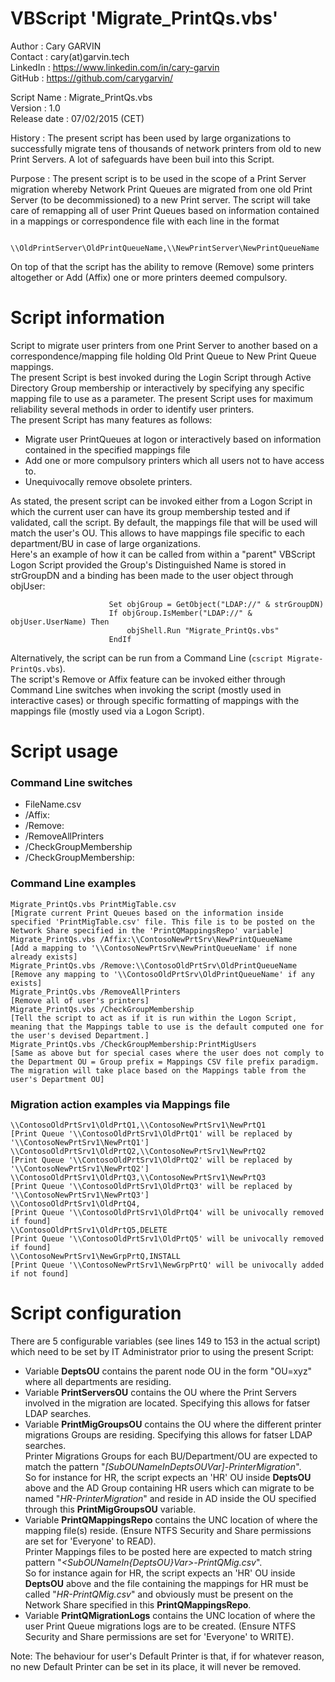 # VBScript 'Migrate_PrintQs.vbs'


Author       : Cary GARVIN  
Contact      : cary(at)garvin.tech  
LinkedIn     : https://www.linkedin.com/in/cary-garvin  
GitHub       : https://github.com/carygarvin/  


Script Name  : Migrate_PrintQs.vbs  
Version      : 1.0  
Release date : 07/02/2015 (CET)  

History      : The present script has been used by large organizations to successfully migrate tens of thousands of network printers from old to new Print Servers. A lot of safeguards have been buil into this Script.  

Purpose      : The present script is to be used in the scope of a Print Server migration whereby Network Print Queues are migrated from one old Print Server (to be decommissioned) to a new Print server. The script will take care of remapping all of user Print Queues based on information contained in a mappings or correspondence file with each line in the format
                      
                              \\OldPrintServer\OldPrintQueueName,\\NewPrintServer\NewPrintQueueName

On top of that the script has the ability to remove (Remove) some printers altogether or Add (Affix) one or more printers deemed compulsory.  

# Script information
Script to migrate user printers from one Print Server to another based on a correspondence/mapping file holding Old Print Queue to New Print Queue mappings.  
The present Script is best invoked during the Login Script through Active Directory Group membership or interactively by specifying any specific mapping file to use as a parameter. The present Script uses for maximum reliability several methods in order to identify user printers.  
The present Script has many features as follows:  
* Migrate user PrintQueues at logon or interactively based on information contained in the specified mappings file  
* Add one or more compulsory printers which all users not to have access to.  
* Unequivocally remove obsolete printers.  

As stated, the present script can be invoked either from a Logon Script in which the current user can have its group membership tested and if validated, call the script. By default, the mappings file that will be used will match the user's OU. This allows to have mappings file specific to each department/BU in case of large organizations.  
Here's an example of how it can be called from within a "parent" VBScript Logon Script provided the Group's Distinguished Name is stored in strGroupDN and a binding has been made to the user object through objUser:  
  
                          Set objGroup = GetObject("LDAP://" & strGroupDN)
                          If objGroup.IsMember("LDAP://" & objUser.UserName) Then
                              objShell.Run "Migrate_PrintQs.vbs"
                          EndIf  
Alternatively, the script can be run from a Command Line (`cscript Migrate-PrintQs.vbs`).  
The script's Remove or Affix feature can be invoked either through Command Line switches when invoking the script (mostly used in interactive cases) or through specific formatting of mappings with the mappings file (mostly used via a Logon Script).  

# Script usage  
### Command Line switches  
* FileName.csv  
* /Affix:  
* /Remove:  
* /RemoveAllPrinters  
* /CheckGroupMembership  
* /CheckGroupMembership:<CustomGroupName>  

### Command Line examples  
    Migrate_PrintQs.vbs PrintMigTable.csv                                   [Migrate current Print Queues based on the information inside specified 'PrintMigTable.csv' file. This file is to be posted on the Network Share specified in the 'PrintQMappingsRepo' variable]  
    Migrate_PrintQs.vbs /Affix:\\ContosoNewPrtSrv\NewPrintQueueName	        [Add a mapping to '\\ContosoNewPrtSrv\NewPrintQueueName' if none already exists]  
    Migrate_PrintQs.vbs /Remove:\\ContosoOldPrtSrv\OldPrintQueueName        [Remove any mapping to '\\ContosoOldPrtSrv\OldPrintQueueName' if any exists]  
    Migrate_PrintQs.vbs /RemoveAllPrinters                                  [Remove all of user's printers]  
    Migrate_PrintQs.vbs /CheckGroupMembership                               [Tell the script to act as if it is run within the Logon Script, meaning that the Mappings table to use is the default computed one for the user's devised Department.]  
    Migrate_PrintQs.vbs /CheckGroupMembership:PrintMigUsers                 [Same as above but for special cases where the user does not comply to the Department OU = Group prefix = Mappings CSV file prefix paradigm. The migration will take place based on the Mappings table from the user's Department OU]  

### Migration action examples via Mappings file  
    \\ContosoOldPrtSrv1\OldPrtQ1,\\ContosoNewPrtSrv1\NewPrtQ1               [Print Queue '\\ContosoOldPrtSrv1\OldPrtQ1' will be replaced by '\\ContosoNewPrtSrv1\NewPrtQ1']  
    \\ContosoOldPrtSrv1\OldPrtQ2,\\ContosoNewPrtSrv1\NewPrtQ2               [Print Queue '\\ContosoOldPrtSrv1\OldPrtQ2' will be replaced by '\\ContosoNewPrtSrv1\NewPrtQ2']  
    \\ContosoOldPrtSrv1\OldPrtQ3,\\ContosoNewPrtSrv1\NewPrtQ3               [Print Queue '\\ContosoOldPrtSrv1\OldPrtQ3' will be replaced by '\\ContosoNewPrtSrv1\NewPrtQ3']  
    \\ContosoOldPrtSrv1\OldPrtQ4,                                           [Print Queue '\\ContosoOldPrtSrv1\OldPrtQ4' will be univocally removed if found]  
    \\ContosoOldPrtSrv1\OldPrtQ5,DELETE                                     [Print Queue '\\ContosoOldPrtSrv1\OldPrtQ5' will be univocally removed if found]  
    \\ContosoNewPrtSrv1\NewGrpPrtQ,INSTALL                                  [Print Queue '\\ContosoNewPrtSrv1\NewGrpPrtQ' will be univocally added if not found]  


# Script configuration  
There are 5 configurable variables (see lines 149 to 153 in the actual script) which need to be set by IT Administrator prior to using the present Script:  
* Variable **DeptsOU** contains the parent node OU in the form "OU=xyz" where all departments are residing.  
* Variable **PrintServersOU** contains the OU where the Print Servers involved in the migration are located. Specifying this allows for fatser LDAP searches.  
* Variable **PrintMigGroupsOU** contains the OU where the different printer migrations Groups are residing. Specifying this allows for fatser LDAP searches.  
          Printer Migrations Groups for each BU/Department/OU are expected to match the pattern "_[SubOUNameInDeptsOUVar]-PrinterMigration_".  
          So for instance for HR, the script expects an 'HR' OU inside **DeptsOU** above and the AD Group containing HR users which can migrate to be named "_HR-PrinterMigration_" and reside in AD inside the OU specified through this **PrintMigGroupsOU** variable.  
* Variable **PrintQMappingsRepo** contains the UNC location of where the mapping file(s) reside. (Ensure NTFS Security and Share permissions are set for 'Everyone' to READ).  
          Printer Mappings files to be posted here are expected to match string pattern "_<SubOUNameIn{DeptsOU}Var>-PrintQMig.csv_".  
          So for instance again for HR, the script expects an 'HR' OU inside **DeptsOU** above and the file containing the mappings for HR must be called "_HR-PrintQMig.csv_" and obviously must be present on the Network Share specified in this **PrintQMappingsRepo**.  
* Variable **PrintQMigrationLogs** contains the UNC location of where the user Print Queue migrations logs are to be created. (Ensure NTFS Security and Share permissions are set for 'Everyone' to WRITE).  


Note: The behaviour for user's Default Printer is that, if for whatever reason, no new Default Printer can be set in its place, it will never be removed.  
